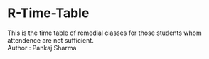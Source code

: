 # R-Time-Table
This is the time table of remedial classes for those students whom attendence are not sufficient.
<br>
Author : Pankaj Sharma

